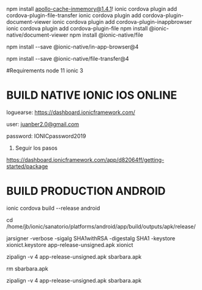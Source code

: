 npm install apollo-cache-inmemory@1.4.1!
ionic cordova plugin add cordova-plugin-file-transfer
ionic cordova plugin add cordova-plugin-document-viewer
ionic cordova plugin add cordova-plugin-inappbrowser
ionic cordova plugin add cordova-plugin-file
npm install @ionic-native/document-viewer
npm install @ionic-native/file

npm install --save @ionic-native/in-app-browser@4

npm install --save @ionic-native/file-transfer@4

#Requirements
node 11
ionic 3


# BUILD NATIVE IONIC IOS ONLINE

loguearse: https://dashboard.ionicframework.com/

user: juanber2.0@gmail.com

password: IONICpassword2019

1. Seguir los pasos

https://dashboard.ionicframework.com/app/d82064ff/getting-started/package



# BUILD PRODUCTION ANDROID

ionic cordova build --release android

cd /home/jb/ionic/sanatorio/platforms/android/app/build/outputs/apk/release/

jarsigner -verbose -sigalg SHA1withRSA -digestalg SHA1 -keystore xionict.keystore app-release-unsigned.apk xionict

zipalign -v 4 app-release-unsigned.apk sbarbara.apk

rm sbarbara.apk
 
zipalign -v 4 app-release-unsigned.apk sbarbara.apk


